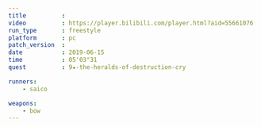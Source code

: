 ```yaml
---
title          :
video          : https://player.bilibili.com/player.html?aid=55661076
run_type       : freestyle
platform       : pc
patch_version  : 
date           : 2019-06-15
time           : 05'03"31
quest          : 9★-the-heralds-of-destruction-cry

runners:
    - saico

weapons:
    - bow
---
```

